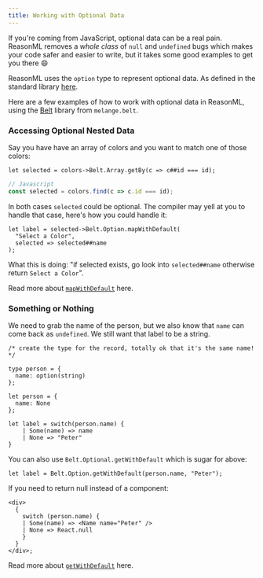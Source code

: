 ```yaml
---
title: Working with Optional Data
---
```


If you're coming from JavaScript, optional data can be a real pain. ReasonML removes a *whole class* of `null` and `undefined` bugs which makes your code safer and easier to write, but it takes some good examples to get you there :smile:

ReasonML uses the `option` type to represent optional data. As defined in the standard library [here](https://reasonml.github.io/api/Option.html).

Here are a few examples of how to work with optional data in ReasonML, using the [Belt](https://melange.re/v4.0.0/api/re/melange/Belt) library from `melange.belt`.

### Accessing Optional Nested Data

Say you have have an array of colors and you want to match one of those colors:

```reason
let selected = colors->Belt.Array.getBy(c => c##id === id);
```

```javascript
// Javascript
const selected = colors.find(c => c.id === id);
```

In both cases `selected` could be optional. The compiler may yell at you to handle that case, here's how you could handle it:

```reason
let label = selected->Belt.Option.mapWithDefault(
  "Select a Color",
  selected => selected##name
);
```

What this is doing: "if selected exists, go look into `selected##name` otherwise return `Select a Color`".

Read more about [`mapWithDefault`](https://reasonml.org/apis/javascript/latest/belt/option) here.

### Something or Nothing

We need to grab the name of the person, but we also know that `name` can come back as `undefined`. We still want that label to be a string.

```reason
/* create the type for the record, totally ok that it's the same name! */

type person = {
  name: option(string)
};

let person = {
  name: None
};

let label = switch(person.name) {
    | Some(name) => name
    | None => "Peter"
}
```

You can also use `Belt.Optional.getWithDefault` which is sugar for above:

```reason
let label = Belt.Option.getWithDefault(person.name, "Peter");
```

If you need to return null instead of a component:

```
<div>
  {
    switch (person.name) {
    | Some(name) => <Name name="Peter" />
    | None => React.null
    }
  }
</div>;
```

Read more about [`getWithDefault`](https://reasonml.org/apis/javascript/latest/belt/option) here.
